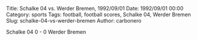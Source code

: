 Title: Schalke 04 vs. Werder Bremen, 1992/09/01
Date: 1992/09/01 00:00
Category: sports
Tags: football, football scores, Schalke 04, Werder Bremen
Slug: schalke-04-vs-werder-bremen
Author: carbonero


Schalke 04 0 - 0 Werder Bremen
